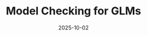 ---
layout: lecture
published: true
title: Model Checking for GLMs
# nav_exclude: true
presented_by:
date: 2025-10-02
number: 11
recording: 
comments:
files:
  slides:
  pdf_slides:
  textbook_sections:
  notes:
  notebook:
  additional_files:
    name:
    link:
---